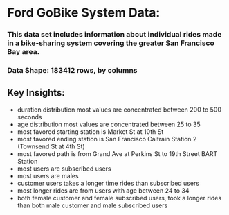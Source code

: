 # Ford GoBike System Data:
### This data set includes information about individual rides made in a bike-sharing system covering the greater San Francisco Bay area.

### Data Shape: 183412 rows, by columns


## Key Insights:
- duration distribution most values are concentrated between 200 to 500 seconds
- age distribution most values are concentrated between 25 to 35
- most favored starting station is Market St at 10th St
- most favored ending station is San Francisco Caltrain Station 2  (Townsend St at 4th St)
- most favored path is from Grand Ave at Perkins St to 19th Street BART Station
- most users are subscribed users
- most users are males
- customer users takes a longer time rides than subscribed users
- most longer rides are from users with age between 24 to 34
- both female customer and female subscribed users, took a longer rides than both male customer and male subscribed users
